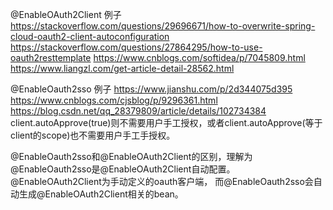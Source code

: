 @EnableOAuth2Client 例子
https://stackoverflow.com/questions/29696671/how-to-overwrite-spring-cloud-oauth2-client-autoconfiguration
https://stackoverflow.com/questions/27864295/how-to-use-oauth2resttemplate
https://www.cnblogs.com/softidea/p/7045809.html
https://www.liangzl.com/get-article-detail-28562.html

@EnableOauth2sso 例子
https://www.jianshu.com/p/2d344075d395
https://www.cnblogs.com/cjsblog/p/9296361.html
https://blog.csdn.net/qq_28379809/article/details/102734384
client.autoApprove(true)则不需要用户手工授权，或者client.autoApprove(等于client的scope)也不需要用户手工手授权。


@EnableOauth2sso和@EnableOAuth2Client的区别，理解为@EnableOauth2sso是@EnableOAuth2Client自动配置。@EnableOAuth2Client为手动定义的oauth客户端，
而@EnableOauth2sso会自动生成@EnableOAuth2Client相关的bean。
